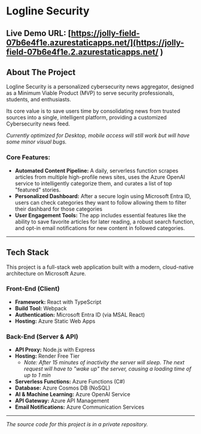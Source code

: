 # Logline Security

**Live Demo URL:** [https://jolly-field-07b6e4f1e.azurestaticapps.net/](https://jolly-field-07b6e4f1e.2.azurestaticapps.net/
)
---

## About The Project

Logline Security is a personalized cybersecurity news aggregator, designed as a Minimum Viable Product (MVP) to serve security professionals, students, and enthusiasts.

Its core value is to save users time by consolidating news from trusted sources into a single, intelligent platform, providing a customized Cybersecurity news feed.

*Currently optimized for Desktop, mobile access will still work but will have some minor visual bugs.*

### Core Features:

* **Automated Content Pipeline:** A daily, serverless function scrapes articles from multiple high-profile news sites, uses the Azure OpenAI service to intelligently categorize them, and curates a list of top "featured" stories.
* **Personalized Dashboard:** After a secure login using Microsoft Entra ID, users can check categories they want to follow allowing them to filter their dashbard for those categories
* **User Engagement Tools:** The app includes essential features like the ability to save favorite articles for later reading, a robust search function, and opt-in email notifications for new content in followed categories.

---

## Tech Stack

This project is a full-stack web application built with a modern, cloud-native architecture on Microsoft Azure.

### Front-End (Client)

* **Framework:** React with TypeScript
* **Build Tool:** Webpack
* **Authentication:** Microsoft Entra ID (via MSAL React)
* **Hosting:** Azure Static Web Apps

### Back-End (Server & API)

* **API Proxy:** Node.js with Express
* **Hosting:** Render Free Tier
    * *Note: After 15 minutes of inactivity the server will sleep. The next request will have to "wake up" the server, causing a loading time of up to 1 min*
* **Serverless Functions:** Azure Functions (C#)
* **Database:** Azure Cosmos DB (NoSQL)
* **AI & Machine Learning:** Azure OpenAI Service
* **API Gateway:** Azure API Management
* **Email Notifications:** Azure Communication Services

---

*The source code for this project is in a private repository.*
